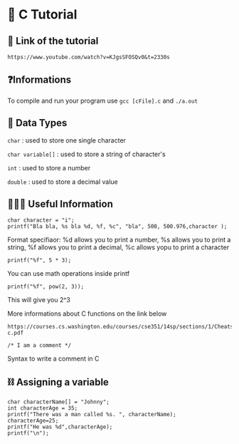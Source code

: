 # 💾 C Tutorial

## 🔗 Link of the tutorial
````
https://www.youtube.com/watch?v=KJgsSFOSQv0&t=2330s
````

## ❓Informations

To compile and run your program use ``` gcc [cFile].c ``` and ```./a.out```

## 📡 Data Types

```char``` : used to store one single character

```char variable[]``` : used to store a string of character's

```int``` : used to store a number

```double``` : used to store a decimal value

## 👨🏻‍🏫 Useful Information

````
char character = "i";
printf("Bla bla, %s bla %d, %f, %c", "bla", 500, 500.976,character );
```` 
Format specifiaor: %d allows you to print a number, %s allows you to print a string, %f allows you to print a decimal,
%c allows yopu to print a character

````
printf("%f", 5 * 3);
```` 
You can use math operations inside printf

````
printf("%f", pow(2, 3));
```` 
This will give you 2^3

More informations about C functions on the link below
````
https://courses.cs.washington.edu/courses/cse351/14sp/sections/1/Cheatsheet-c.pdf
````

````
/* I am a comment */
```` 
Syntax to write a comment in C
## ⛓️ Assigning a variable

````
char characterName[] = "Johnny";
int characterAge = 35;
printf("There was a man called %s. ", characterName);
characterAge=25;
printf("He was %d",characterAge);
printf("\n");
````